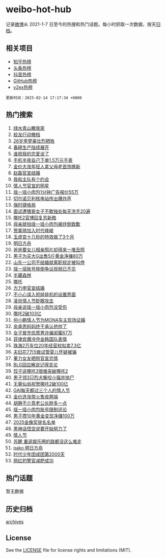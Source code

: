 # weibo-hot-hub

记录[微博](https://www.weibo.com)从 2021-1-7 日至今的热搜和热门话题。每小时抓取一次数据，按天[归档](archives)。

## 相关项目

- [知乎热榜](https://github.com/lonnyzhang423/zhihu-hot-hub)
- [头条热榜](https://github.com/lonnyzhang423/toutiao-hot-hub)
- [抖音热榜](https://github.com/lonnyzhang423/douyin-hot-hub)
- [GitHub热榜](https://github.com/lonnyzhang423/github-hot-hub)
- [v2ex热榜](https://github.com/lonnyzhang423/v2ex-hot-hub)


`更新时间：2025-02-14 17:17:34 +0800`

## 热门搜索

1. [绿水青山瞰我家](https://m.weibo.cn/search?containerid=100103type%3D1%26t%3D10%26q%3D%23%E7%BB%BF%E6%B0%B4%E9%9D%92%E5%B1%B1%E7%9E%B0%E6%88%91%E5%AE%B6%23&stream_entry_id=51&isnewpage=1&extparam=seat%3D1%26pos%3D0%26cate%3D10103%26dgr%3D0%26q%3D%2523%25E7%25BB%25BF%25E6%25B0%25B4%25E9%259D%2592%25E5%25B1%25B1%25E7%259E%25B0%25E6%2588%2591%25E5%25AE%25B6%2523%26filter_type%3Drealtimehot%26stream_entry_id%3D51%26c_type%3D51%26display_time%3D1739524652%26pre_seqid%3D17395246529090137286132)
1. [蛟龙行动撤档](https://m.weibo.cn/search?containerid=100103type%3D1%26t%3D10%26q%3D%E8%9B%9F%E9%BE%99%E8%A1%8C%E5%8A%A8%E6%92%A4%E6%A1%A3&stream_entry_id=31&isnewpage=1&extparam=seat%3D1%26band_rank%3D1%26cate%3D5001%26lcate%3D5001%26stream_entry_id%3D31%26pos%3D0%26q%3D%25E8%259B%259F%25E9%25BE%2599%25E8%25A1%258C%25E5%258A%25A8%25E6%2592%25A4%25E6%25A1%25A3%26dgr%3D0%26realpos%3D1%26flag%3D1%26filter_type%3Drealtimehot%26c_type%3D31%26display_time%3D1739524652%26pre_seqid%3D17395246529090137286132)
1. [26岁李梦豪壮烈牺牲](https://m.weibo.cn/search?containerid=100103type%3D1%26t%3D10%26q%3D%2326%E5%B2%81%E6%9D%8E%E6%A2%A6%E8%B1%AA%E5%A3%AE%E7%83%88%E7%89%BA%E7%89%B2%23&stream_entry_id=31&isnewpage=1&extparam=seat%3D1%26band_rank%3D2%26cate%3D5001%26lcate%3D5001%26stream_entry_id%3D31%26pos%3D1%26q%3D%252326%25E5%25B2%2581%25E6%259D%258E%25E6%25A2%25A6%25E8%25B1%25AA%25E5%25A3%25AE%25E7%2583%2588%25E7%2589%25BA%25E7%2589%25B2%2523%26dgr%3D0%26realpos%3D2%26flag%3D1%26filter_type%3Drealtimehot%26c_type%3D31%26display_time%3D1739524652%26pre_seqid%3D17395246529090137286132)
1. [春耕生产陆续展开](https://m.weibo.cn/search?containerid=100103type%3D1%26t%3D10%26q%3D%23%E6%98%A5%E8%80%95%E7%94%9F%E4%BA%A7%E9%99%86%E7%BB%AD%E5%B1%95%E5%BC%80%23&stream_entry_id=31&isnewpage=1&extparam=seat%3D1%26band_rank%3D3%26cate%3D5001%26lcate%3D5001%26stream_entry_id%3D31%26pos%3D2%26q%3D%2523%25E6%2598%25A5%25E8%2580%2595%25E7%2594%259F%25E4%25BA%25A7%25E9%2599%2586%25E7%25BB%25AD%25E5%25B1%2595%25E5%25BC%2580%2523%26dgr%3D0%26realpos%3D3%26flag%3D1%26filter_type%3Drealtimehot%26c_type%3D31%26display_time%3D1739524652%26pre_seqid%3D17395246529090137286132)
1. [谁把我的恋爱谈了](https://m.weibo.cn/search?containerid=100103type%3D1%26t%3D10%26q%3D%23%E8%B0%81%E6%8A%8A%E6%88%91%E7%9A%84%E6%81%8B%E7%88%B1%E8%B0%88%E4%BA%86%23&stream_entry_id=31&isnewpage=1&extparam=seat%3D1%26band_rank%3D4%26cate%3D5001%26is_ad_pos%3D1%26stream_entry_id%3D31%26pos%3D3%26q%3D%2523%25E8%25B0%2581%25E6%258A%258A%25E6%2588%2591%25E7%259A%2584%25E6%2581%258B%25E7%2588%25B1%25E8%25B0%2588%25E4%25BA%2586%2523%26dgr%3D0%26lcate%3D5001%26filter_type%3Drealtimehot%26adid%3D275960%26c_type%3D31%26display_time%3D1739524652%26pre_seqid%3D17395246529090137286132)
1. [手机半夜自己下单1.5万元手表](https://m.weibo.cn/search?containerid=100103type%3D1%26t%3D10%26q%3D%23%E6%89%8B%E6%9C%BA%E5%8D%8A%E5%A4%9C%E8%87%AA%E5%B7%B1%E4%B8%8B%E5%8D%951.5%E4%B8%87%E5%85%83%E6%89%8B%E8%A1%A8%23&stream_entry_id=31&isnewpage=1&extparam=seat%3D1%26band_rank%3D4%26cate%3D5001%26lcate%3D5001%26stream_entry_id%3D31%26pos%3D4%26q%3D%2523%25E6%2589%258B%25E6%259C%25BA%25E5%258D%258A%25E5%25A4%259C%25E8%2587%25AA%25E5%25B7%25B1%25E4%25B8%258B%25E5%258D%25951.5%25E4%25B8%2587%25E5%2585%2583%25E6%2589%258B%25E8%25A1%25A8%2523%26dgr%3D0%26realpos%3D4%26flag%3D0%26filter_type%3Drealtimehot%26c_type%3D31%26display_time%3D1739524652%26pre_seqid%3D17395246529090137286132)
1. [金价大涨年轻人拿父母老首饰换新](https://m.weibo.cn/search?containerid=100103type%3D1%26t%3D10%26q%3D%23%E9%87%91%E4%BB%B7%E5%A4%A7%E6%B6%A8%E5%B9%B4%E8%BD%BB%E4%BA%BA%E6%8B%BF%E7%88%B6%E6%AF%8D%E8%80%81%E9%A6%96%E9%A5%B0%E6%8D%A2%E6%96%B0%23&stream_entry_id=31&isnewpage=1&extparam=seat%3D1%26band_rank%3D5%26cate%3D5001%26lcate%3D5001%26stream_entry_id%3D31%26pos%3D5%26q%3D%2523%25E9%2587%2591%25E4%25BB%25B7%25E5%25A4%25A7%25E6%25B6%25A8%25E5%25B9%25B4%25E8%25BD%25BB%25E4%25BA%25BA%25E6%258B%25BF%25E7%2588%25B6%25E6%25AF%258D%25E8%2580%2581%25E9%25A6%2596%25E9%25A5%25B0%25E6%258D%25A2%25E6%2596%25B0%2523%26dgr%3D0%26realpos%3D5%26flag%3D0%26filter_type%3Drealtimehot%26c_type%3D31%26display_time%3D1739524652%26pre_seqid%3D17395246529090137286132)
1. [赵磊官宣结婚](https://m.weibo.cn/search?containerid=100103type%3D1%26t%3D10%26q%3D%23%E8%B5%B5%E7%A3%8A%E5%AE%98%E5%AE%A3%E7%BB%93%E5%A9%9A%23&stream_entry_id=31&isnewpage=1&extparam=seat%3D1%26band_rank%3D6%26cate%3D5001%26lcate%3D5001%26stream_entry_id%3D31%26pos%3D6%26q%3D%2523%25E8%25B5%25B5%25E7%25A3%258A%25E5%25AE%2598%25E5%25AE%25A3%25E7%25BB%2593%25E5%25A9%259A%2523%26dgr%3D0%26realpos%3D6%26flag%3D16%26filter_type%3Drealtimehot%26c_type%3D31%26display_time%3D1739524652%26pre_seqid%3D17395246529090137286132)
1. [我和主队有个约会](https://m.weibo.cn/search?containerid=100103type%3D1%26t%3D10%26q%3D%23%E6%88%91%E5%92%8C%E4%B8%BB%E9%98%9F%E6%9C%89%E4%B8%AA%E7%BA%A6%E4%BC%9A%23&stream_entry_id=31&isnewpage=1&extparam=seat%3D1%26band_rank%3D7%26cate%3D5001%26is_ad_pos%3D1%26stream_entry_id%3D31%26pos%3D7%26q%3D%2523%25E6%2588%2591%25E5%2592%258C%25E4%25B8%25BB%25E9%2598%259F%25E6%259C%2589%25E4%25B8%25AA%25E7%25BA%25A6%25E4%25BC%259A%2523%26dgr%3D0%26lcate%3D5001%26filter_type%3Drealtimehot%26adid%3D276060%26c_type%3D31%26display_time%3D1739524652%26pre_seqid%3D17395246529090137286132)
1. [情人节官宣的明星](https://m.weibo.cn/search?containerid=100103type%3D1%26t%3D10%26q%3D%23%E6%83%85%E4%BA%BA%E8%8A%82%E5%AE%98%E5%AE%A3%E7%9A%84%E6%98%8E%E6%98%9F%23&stream_entry_id=31&isnewpage=1&extparam=seat%3D1%26band_rank%3D7%26cate%3D5001%26lcate%3D5001%26stream_entry_id%3D31%26pos%3D8%26q%3D%2523%25E6%2583%2585%25E4%25BA%25BA%25E8%258A%2582%25E5%25AE%2598%25E5%25AE%25A3%25E7%259A%2584%25E6%2598%258E%25E6%2598%259F%2523%26dgr%3D0%26realpos%3D7%26flag%3D1%26filter_type%3Drealtimehot%26c_type%3D31%26display_time%3D1739524652%26pre_seqid%3D17395246529090137286132)
1. [瑶一瑶小肉包1分钟广告报价55万](https://m.weibo.cn/search?containerid=100103type%3D1%26t%3D10%26q%3D%23%E7%91%B6%E4%B8%80%E7%91%B6%E5%B0%8F%E8%82%89%E5%8C%851%E5%88%86%E9%92%9F%E5%B9%BF%E5%91%8A%E6%8A%A5%E4%BB%B755%E4%B8%87%23&stream_entry_id=31&isnewpage=1&extparam=seat%3D1%26band_rank%3D8%26cate%3D5001%26lcate%3D5001%26stream_entry_id%3D31%26pos%3D9%26q%3D%2523%25E7%2591%25B6%25E4%25B8%2580%25E7%2591%25B6%25E5%25B0%258F%25E8%2582%2589%25E5%258C%25851%25E5%2588%2586%25E9%2592%259F%25E5%25B9%25BF%25E5%2591%258A%25E6%258A%25A5%25E4%25BB%25B755%25E4%25B8%2587%2523%26dgr%3D0%26realpos%3D8%26flag%3D1%26filter_type%3Drealtimehot%26c_type%3D31%26display_time%3D1739524652%26pre_seqid%3D17395246529090137286132)
1. [切尔诺贝利核电站传出爆炸声](https://m.weibo.cn/search?containerid=100103type%3D1%26t%3D10%26q%3D%23%E5%88%87%E5%B0%94%E8%AF%BA%E8%B4%9D%E5%88%A9%E6%A0%B8%E7%94%B5%E7%AB%99%E4%BC%A0%E5%87%BA%E7%88%86%E7%82%B8%E5%A3%B0%23&stream_entry_id=31&isnewpage=1&extparam=seat%3D1%26band_rank%3D9%26cate%3D5001%26lcate%3D5001%26stream_entry_id%3D31%26pos%3D10%26q%3D%2523%25E5%2588%2587%25E5%25B0%2594%25E8%25AF%25BA%25E8%25B4%259D%25E5%2588%25A9%25E6%25A0%25B8%25E7%2594%25B5%25E7%25AB%2599%25E4%25BC%25A0%25E5%2587%25BA%25E7%2588%2586%25E7%2582%25B8%25E5%25A3%25B0%2523%26dgr%3D0%26realpos%3D9%26flag%3D1%26filter_type%3Drealtimehot%26c_type%3D31%26display_time%3D1739524652%26pre_seqid%3D17395246529090137286132)
1. [保时捷格局](https://m.weibo.cn/search?containerid=100103type%3D1%26t%3D10%26q%3D%23%E4%BF%9D%E6%97%B6%E6%8D%B7%E6%A0%BC%E5%B1%80%23&stream_entry_id=31&isnewpage=1&extparam=seat%3D1%26band_rank%3D10%26cate%3D5001%26lcate%3D5001%26stream_entry_id%3D31%26pos%3D11%26q%3D%2523%25E4%25BF%259D%25E6%2597%25B6%25E6%258D%25B7%25E6%25A0%25BC%25E5%25B1%2580%2523%26dgr%3D0%26realpos%3D10%26flag%3D0%26filter_type%3Drealtimehot%26c_type%3D31%26display_time%3D1739524652%26pre_seqid%3D17395246529090137286132)
1. [面试遭猥亵女子不敢独处每天洗手20遍](https://m.weibo.cn/search?containerid=100103type%3D1%26t%3D10%26q%3D%23%E9%9D%A2%E8%AF%95%E9%81%AD%E7%8C%A5%E4%BA%B5%E5%A5%B3%E5%AD%90%E4%B8%8D%E6%95%A2%E7%8B%AC%E5%A4%84%E6%AF%8F%E5%A4%A9%E6%B4%97%E6%89%8B20%E9%81%8D%23&stream_entry_id=31&isnewpage=1&extparam=seat%3D1%26band_rank%3D11%26cate%3D5001%26lcate%3D5001%26stream_entry_id%3D31%26pos%3D12%26q%3D%2523%25E9%259D%25A2%25E8%25AF%2595%25E9%2581%25AD%25E7%258C%25A5%25E4%25BA%25B5%25E5%25A5%25B3%25E5%25AD%2590%25E4%25B8%258D%25E6%2595%25A2%25E7%258B%25AC%25E5%25A4%2584%25E6%25AF%258F%25E5%25A4%25A9%25E6%25B4%2597%25E6%2589%258B20%25E9%2581%258D%2523%26dgr%3D0%26realpos%3D11%26flag%3D1%26filter_type%3Drealtimehot%26c_type%3D31%26display_time%3D1739524652%26pre_seqid%3D17395246529090137286132)
1. [哪吒2官博回复苏新皓](https://m.weibo.cn/search?containerid=100103type%3D1%26t%3D10%26q%3D%23%E5%93%AA%E5%90%922%E5%AE%98%E5%8D%9A%E5%9B%9E%E5%A4%8D%E8%8B%8F%E6%96%B0%E7%9A%93%23&stream_entry_id=31&isnewpage=1&extparam=seat%3D1%26band_rank%3D12%26cate%3D5001%26lcate%3D5001%26stream_entry_id%3D31%26pos%3D13%26q%3D%2523%25E5%2593%25AA%25E5%2590%25922%25E5%25AE%2598%25E5%258D%259A%25E5%259B%259E%25E5%25A4%258D%25E8%258B%258F%25E6%2596%25B0%25E7%259A%2593%2523%26dgr%3D0%26realpos%3D12%26flag%3D1%26filter_type%3Drealtimehot%26c_type%3D31%26display_time%3D1739524652%26pre_seqid%3D17395246529090137286132)
1. [母亲就拍瑶一瑶小肉包被绊倒致歉](https://m.weibo.cn/search?containerid=100103type%3D1%26t%3D10%26q%3D%23%E6%AF%8D%E4%BA%B2%E5%B0%B1%E6%8B%8D%E7%91%B6%E4%B8%80%E7%91%B6%E5%B0%8F%E8%82%89%E5%8C%85%E8%A2%AB%E7%BB%8A%E5%80%92%E8%87%B4%E6%AD%89%23&stream_entry_id=31&isnewpage=1&extparam=seat%3D1%26band_rank%3D13%26cate%3D5001%26lcate%3D5001%26stream_entry_id%3D31%26pos%3D14%26q%3D%2523%25E6%25AF%258D%25E4%25BA%25B2%25E5%25B0%25B1%25E6%258B%258D%25E7%2591%25B6%25E4%25B8%2580%25E7%2591%25B6%25E5%25B0%258F%25E8%2582%2589%25E5%258C%2585%25E8%25A2%25AB%25E7%25BB%258A%25E5%2580%2592%25E8%2587%25B4%25E6%25AD%2589%2523%26dgr%3D0%26realpos%3D13%26flag%3D2%26filter_type%3Drealtimehot%26c_type%3D31%26display_time%3D1739524652%26pre_seqid%3D17395246529090137286132)
1. [贺美琦加入时代峰峻](https://m.weibo.cn/search?containerid=100103type%3D1%26t%3D10%26q%3D%23%E8%B4%BA%E7%BE%8E%E7%90%A6%E5%8A%A0%E5%85%A5%E6%97%B6%E4%BB%A3%E5%B3%B0%E5%B3%BB%23&stream_entry_id=31&isnewpage=1&extparam=seat%3D1%26band_rank%3D14%26cate%3D5001%26lcate%3D5001%26stream_entry_id%3D31%26pos%3D15%26q%3D%2523%25E8%25B4%25BA%25E7%25BE%258E%25E7%2590%25A6%25E5%258A%25A0%25E5%2585%25A5%25E6%2597%25B6%25E4%25BB%25A3%25E5%25B3%25B0%25E5%25B3%25BB%2523%26dgr%3D0%26realpos%3D14%26flag%3D0%26filter_type%3Drealtimehot%26c_type%3D31%26display_time%3D1739524652%26pre_seqid%3D17395246529090137286132)
1. [玉虚宫十几秒的特效做了3个月](https://m.weibo.cn/search?containerid=100103type%3D1%26t%3D10%26q%3D%23%E7%8E%89%E8%99%9A%E5%AE%AB%E5%8D%81%E5%87%A0%E7%A7%92%E7%9A%84%E7%89%B9%E6%95%88%E5%81%9A%E4%BA%863%E4%B8%AA%E6%9C%88%23&stream_entry_id=31&isnewpage=1&extparam=seat%3D1%26band_rank%3D15%26cate%3D5001%26lcate%3D5001%26stream_entry_id%3D31%26pos%3D16%26q%3D%2523%25E7%258E%2589%25E8%2599%259A%25E5%25AE%25AB%25E5%258D%2581%25E5%2587%25A0%25E7%25A7%2592%25E7%259A%2584%25E7%2589%25B9%25E6%2595%2588%25E5%2581%259A%25E4%25BA%25863%25E4%25B8%25AA%25E6%259C%2588%2523%26dgr%3D0%26realpos%3D15%26flag%3D1%26filter_type%3Drealtimehot%26c_type%3D31%26display_time%3D1739524652%26pre_seqid%3D17395246529090137286132)
1. [明日方舟](https://m.weibo.cn/search?containerid=100103type%3D1%26t%3D10%26q%3D%E6%98%8E%E6%97%A5%E6%96%B9%E8%88%9F&stream_entry_id=31&isnewpage=1&extparam=seat%3D1%26band_rank%3D16%26cate%3D5001%26lcate%3D5001%26stream_entry_id%3D31%26pos%3D17%26q%3D%25E6%2598%258E%25E6%2597%25A5%25E6%2596%25B9%25E8%2588%259F%26dgr%3D0%26realpos%3D16%26flag%3D1%26filter_type%3Drealtimehot%26c_type%3D31%26display_time%3D1739524652%26pre_seqid%3D17395246529090137286132)
1. [爸爸要女儿相亲照片却得来一堆丑照](https://m.weibo.cn/search?containerid=100103type%3D1%26t%3D10%26q%3D%23%E7%88%B8%E7%88%B8%E8%A6%81%E5%A5%B3%E5%84%BF%E7%9B%B8%E4%BA%B2%E7%85%A7%E7%89%87%E5%8D%B4%E5%BE%97%E6%9D%A5%E4%B8%80%E5%A0%86%E4%B8%91%E7%85%A7%23&stream_entry_id=31&isnewpage=1&extparam=seat%3D1%26band_rank%3D17%26cate%3D5001%26lcate%3D5001%26stream_entry_id%3D31%26pos%3D18%26q%3D%2523%25E7%2588%25B8%25E7%2588%25B8%25E8%25A6%2581%25E5%25A5%25B3%25E5%2584%25BF%25E7%259B%25B8%25E4%25BA%25B2%25E7%2585%25A7%25E7%2589%2587%25E5%258D%25B4%25E5%25BE%2597%25E6%259D%25A5%25E4%25B8%2580%25E5%25A0%2586%25E4%25B8%2591%25E7%2585%25A7%2523%26dgr%3D0%26realpos%3D17%26flag%3D1%26filter_type%3Drealtimehot%26c_type%3D31%26display_time%3D1739524652%26pre_seqid%3D17395246529090137286132)
1. [男子为买大G出售5斤黄金净赚80万](https://m.weibo.cn/search?containerid=100103type%3D1%26t%3D10%26q%3D%23%E7%94%B7%E5%AD%90%E4%B8%BA%E4%B9%B0%E5%A4%A7G%E5%87%BA%E5%94%AE5%E6%96%A4%E9%BB%84%E9%87%91%E5%87%80%E8%B5%9A80%E4%B8%87%23&stream_entry_id=31&isnewpage=1&extparam=seat%3D1%26band_rank%3D18%26cate%3D5001%26lcate%3D5001%26stream_entry_id%3D31%26pos%3D19%26q%3D%2523%25E7%2594%25B7%25E5%25AD%2590%25E4%25B8%25BA%25E4%25B9%25B0%25E5%25A4%25A7G%25E5%2587%25BA%25E5%2594%25AE5%25E6%2596%25A4%25E9%25BB%2584%25E9%2587%2591%25E5%2587%2580%25E8%25B5%259A80%25E4%25B8%2587%2523%26dgr%3D0%26realpos%3D18%26flag%3D0%26filter_type%3Drealtimehot%26c_type%3D31%26display_time%3D1739524652%26pre_seqid%3D17395246529090137286132)
1. [山东一公司不结婚就离职规定被叫停](https://m.weibo.cn/search?containerid=100103type%3D1%26t%3D10%26q%3D%23%E5%B1%B1%E4%B8%9C%E4%B8%80%E5%85%AC%E5%8F%B8%E4%B8%8D%E7%BB%93%E5%A9%9A%E5%B0%B1%E7%A6%BB%E8%81%8C%E8%A7%84%E5%AE%9A%E8%A2%AB%E5%8F%AB%E5%81%9C%23&stream_entry_id=31&isnewpage=1&extparam=seat%3D1%26band_rank%3D19%26cate%3D5001%26lcate%3D5001%26stream_entry_id%3D31%26pos%3D20%26q%3D%2523%25E5%25B1%25B1%25E4%25B8%259C%25E4%25B8%2580%25E5%2585%25AC%25E5%258F%25B8%25E4%25B8%258D%25E7%25BB%2593%25E5%25A9%259A%25E5%25B0%25B1%25E7%25A6%25BB%25E8%2581%258C%25E8%25A7%2584%25E5%25AE%259A%25E8%25A2%25AB%25E5%258F%25AB%25E5%2581%259C%2523%26dgr%3D0%26realpos%3D19%26flag%3D1%26filter_type%3Drealtimehot%26c_type%3D31%26display_time%3D1739524652%26pre_seqid%3D17395246529090137286132)
1. [瑶一瑶账号摔倒争议视频已不见](https://m.weibo.cn/search?containerid=100103type%3D1%26t%3D10%26q%3D%23%E7%91%B6%E4%B8%80%E7%91%B6%E8%B4%A6%E5%8F%B7%E6%91%94%E5%80%92%E4%BA%89%E8%AE%AE%E8%A7%86%E9%A2%91%E5%B7%B2%E4%B8%8D%E8%A7%81%23&stream_entry_id=31&isnewpage=1&extparam=seat%3D1%26band_rank%3D20%26cate%3D5001%26lcate%3D5001%26stream_entry_id%3D31%26pos%3D21%26q%3D%2523%25E7%2591%25B6%25E4%25B8%2580%25E7%2591%25B6%25E8%25B4%25A6%25E5%258F%25B7%25E6%2591%2594%25E5%2580%2592%25E4%25BA%2589%25E8%25AE%25AE%25E8%25A7%2586%25E9%25A2%2591%25E5%25B7%25B2%25E4%25B8%258D%25E8%25A7%2581%2523%26dgr%3D0%26realpos%3D20%26flag%3D1%26filter_type%3Drealtimehot%26c_type%3D31%26display_time%3D1739524652%26pre_seqid%3D17395246529090137286132)
1. [半藏森林](https://m.weibo.cn/search?containerid=100103type%3D1%26t%3D10%26q%3D%E5%8D%8A%E8%97%8F%E6%A3%AE%E6%9E%97&stream_entry_id=31&isnewpage=1&extparam=seat%3D1%26band_rank%3D21%26cate%3D5001%26lcate%3D5001%26stream_entry_id%3D31%26pos%3D22%26q%3D%25E5%258D%258A%25E8%2597%258F%25E6%25A3%25AE%25E6%259E%2597%26dgr%3D0%26realpos%3D21%26flag%3D2%26filter_type%3Drealtimehot%26c_type%3D31%26display_time%3D1739524652%26pre_seqid%3D17395246529090137286132)
1. [哪吒](https://m.weibo.cn/search?containerid=100103type%3D1%26t%3D10%26q%3D%E5%93%AA%E5%90%92&stream_entry_id=31&isnewpage=1&extparam=seat%3D1%26band_rank%3D22%26cate%3D5001%26lcate%3D5001%26stream_entry_id%3D31%26pos%3D23%26q%3D%25E5%2593%25AA%25E5%2590%2592%26dgr%3D0%26realpos%3D22%26flag%3D0%26filter_type%3Drealtimehot%26c_type%3D31%26display_time%3D1739524652%26pre_seqid%3D17395246529090137286132)
1. [方力申官宣结婚](https://m.weibo.cn/search?containerid=100103type%3D1%26t%3D10%26q%3D%23%E6%96%B9%E5%8A%9B%E7%94%B3%E5%AE%98%E5%AE%A3%E7%BB%93%E5%A9%9A%23&stream_entry_id=31&isnewpage=1&extparam=seat%3D1%26band_rank%3D23%26cate%3D5001%26lcate%3D5001%26stream_entry_id%3D31%26pos%3D24%26q%3D%2523%25E6%2596%25B9%25E5%258A%259B%25E7%2594%25B3%25E5%25AE%2598%25E5%25AE%25A3%25E7%25BB%2593%25E5%25A9%259A%2523%26dgr%3D0%26realpos%3D23%26flag%3D0%26filter_type%3Drealtimehot%26c_type%3D31%26display_time%3D1739524652%26pre_seqid%3D17395246529090137286132)
1. [不小心误入抓娃娃机的设置界面](https://m.weibo.cn/search?containerid=100103type%3D1%26t%3D10%26q%3D%E4%B8%8D%E5%B0%8F%E5%BF%83%E8%AF%AF%E5%85%A5%E6%8A%93%E5%A8%83%E5%A8%83%E6%9C%BA%E7%9A%84%E8%AE%BE%E7%BD%AE%E7%95%8C%E9%9D%A2&stream_entry_id=31&isnewpage=1&extparam=seat%3D1%26band_rank%3D24%26cate%3D5001%26lcate%3D5001%26stream_entry_id%3D31%26pos%3D25%26q%3D%25E4%25B8%258D%25E5%25B0%258F%25E5%25BF%2583%25E8%25AF%25AF%25E5%2585%25A5%25E6%258A%2593%25E5%25A8%2583%25E5%25A8%2583%25E6%259C%25BA%25E7%259A%2584%25E8%25AE%25BE%25E7%25BD%25AE%25E7%2595%258C%25E9%259D%25A2%26dgr%3D0%26realpos%3D24%26flag%3D0%26filter_type%3Drealtimehot%26c_type%3D31%26display_time%3D1739524652%26pre_seqid%3D17395246529090137286132)
1. [凌肖情人节眨眼攻击](https://m.weibo.cn/search?containerid=100103type%3D1%26t%3D10%26q%3D%E5%87%8C%E8%82%96%E6%83%85%E4%BA%BA%E8%8A%82%E7%9C%A8%E7%9C%BC%E6%94%BB%E5%87%BB&stream_entry_id=31&isnewpage=1&extparam=seat%3D1%26band_rank%3D25%26cate%3D5001%26lcate%3D5001%26stream_entry_id%3D31%26pos%3D26%26q%3D%25E5%2587%258C%25E8%2582%2596%25E6%2583%2585%25E4%25BA%25BA%25E8%258A%2582%25E7%259C%25A8%25E7%259C%25BC%25E6%2594%25BB%25E5%2587%25BB%26dgr%3D0%26realpos%3D25%26flag%3D1%26filter_type%3Drealtimehot%26c_type%3D31%26display_time%3D1739524652%26pre_seqid%3D17395246529090137286132)
1. [母亲说瑶一瑶小肉包没受伤](https://m.weibo.cn/search?containerid=100103type%3D1%26t%3D10%26q%3D%23%E6%AF%8D%E4%BA%B2%E8%AF%B4%E7%91%B6%E4%B8%80%E7%91%B6%E5%B0%8F%E8%82%89%E5%8C%85%E6%B2%A1%E5%8F%97%E4%BC%A4%23&stream_entry_id=31&isnewpage=1&extparam=seat%3D1%26band_rank%3D26%26cate%3D5001%26lcate%3D5001%26stream_entry_id%3D31%26pos%3D27%26q%3D%2523%25E6%25AF%258D%25E4%25BA%25B2%25E8%25AF%25B4%25E7%2591%25B6%25E4%25B8%2580%25E7%2591%25B6%25E5%25B0%258F%25E8%2582%2589%25E5%258C%2585%25E6%25B2%25A1%25E5%258F%2597%25E4%25BC%25A4%2523%26dgr%3D0%26realpos%3D26%26flag%3D1%26filter_type%3Drealtimehot%26c_type%3D31%26display_time%3D1739524652%26pre_seqid%3D17395246529090137286132)
1. [哪吒2破103亿](https://m.weibo.cn/search?containerid=100103type%3D1%26t%3D10%26q%3D%23%E5%93%AA%E5%90%922%E7%A0%B4103%E4%BA%BF%23&stream_entry_id=31&isnewpage=1&extparam=seat%3D1%26band_rank%3D27%26cate%3D5001%26lcate%3D5001%26stream_entry_id%3D31%26pos%3D28%26q%3D%2523%25E5%2593%25AA%25E5%2590%25922%25E7%25A0%25B4103%25E4%25BA%25BF%2523%26dgr%3D0%26realpos%3D27%26flag%3D0%26filter_type%3Drealtimehot%26c_type%3D31%26display_time%3D1739524652%26pre_seqid%3D17395246529090137286132)
1. [何小鹏情人节为MONA车主现场证婚](https://m.weibo.cn/search?containerid=100103type%3D1%26t%3D10%26q%3D%23%E4%BD%95%E5%B0%8F%E9%B9%8F%E6%83%85%E4%BA%BA%E8%8A%82%E4%B8%BAMONA%E8%BD%A6%E4%B8%BB%E7%8E%B0%E5%9C%BA%E8%AF%81%E5%A9%9A%23&stream_entry_id=31&isnewpage=1&extparam=seat%3D1%26band_rank%3D28%26cate%3D5001%26lcate%3D5001%26stream_entry_id%3D31%26filter_type%3Drealtimehot%26pos%3D29%26q%3D%2523%25E4%25BD%2595%25E5%25B0%258F%25E9%25B9%258F%25E6%2583%2585%25E4%25BA%25BA%25E8%258A%2582%25E4%25B8%25BAMONA%25E8%25BD%25A6%25E4%25B8%25BB%25E7%258E%25B0%25E5%259C%25BA%25E8%25AF%2581%25E5%25A9%259A%2523%26dgr%3D0%26realpos%3D28%26flag%3D1%26adid%3D275999%26c_type%3D31%26display_time%3D1739524652%26pre_seqid%3D17395246529090137286132)
1. [余承恩妈妈终于承认他帅了](https://m.weibo.cn/search?containerid=100103type%3D1%26t%3D10%26q%3D%E4%BD%99%E6%89%BF%E6%81%A9%E5%A6%88%E5%A6%88%E7%BB%88%E4%BA%8E%E6%89%BF%E8%AE%A4%E4%BB%96%E5%B8%85%E4%BA%86&stream_entry_id=31&isnewpage=1&extparam=seat%3D1%26band_rank%3D29%26cate%3D5001%26lcate%3D5001%26stream_entry_id%3D31%26pos%3D30%26q%3D%25E4%25BD%2599%25E6%2589%25BF%25E6%2581%25A9%25E5%25A6%2588%25E5%25A6%2588%25E7%25BB%2588%25E4%25BA%258E%25E6%2589%25BF%25E8%25AE%25A4%25E4%25BB%2596%25E5%25B8%2585%25E4%25BA%2586%26dgr%3D0%26realpos%3D29%26flag%3D0%26filter_type%3Drealtimehot%26c_type%3D31%26display_time%3D1739524652%26pre_seqid%3D17395246529090137286132)
1. [女子冒充优质男诈骗闺蜜67万](https://m.weibo.cn/search?containerid=100103type%3D1%26t%3D10%26q%3D%23%E5%A5%B3%E5%AD%90%E5%86%92%E5%85%85%E4%BC%98%E8%B4%A8%E7%94%B7%E8%AF%88%E9%AA%97%E9%97%BA%E8%9C%9C67%E4%B8%87%23&stream_entry_id=31&isnewpage=1&extparam=seat%3D1%26band_rank%3D30%26cate%3D5001%26lcate%3D5001%26stream_entry_id%3D31%26pos%3D31%26q%3D%2523%25E5%25A5%25B3%25E5%25AD%2590%25E5%2586%2592%25E5%2585%2585%25E4%25BC%2598%25E8%25B4%25A8%25E7%2594%25B7%25E8%25AF%2588%25E9%25AA%2597%25E9%2597%25BA%25E8%259C%259C67%25E4%25B8%2587%2523%26dgr%3D0%26realpos%3D30%26flag%3D1%26filter_type%3Drealtimehot%26c_type%3D31%26display_time%3D1739524652%26pre_seqid%3D17395246529090137286132)
1. [菲律宾爆冷夺金韩国队表情](https://m.weibo.cn/search?containerid=100103type%3D1%26t%3D10%26q%3D%23%E8%8F%B2%E5%BE%8B%E5%AE%BE%E7%88%86%E5%86%B7%E5%A4%BA%E9%87%91%E9%9F%A9%E5%9B%BD%E9%98%9F%E8%A1%A8%E6%83%85%23&stream_entry_id=31&isnewpage=1&extparam=seat%3D1%26band_rank%3D31%26cate%3D5001%26lcate%3D5001%26stream_entry_id%3D31%26pos%3D32%26q%3D%2523%25E8%258F%25B2%25E5%25BE%258B%25E5%25AE%25BE%25E7%2588%2586%25E5%2586%25B7%25E5%25A4%25BA%25E9%2587%2591%25E9%259F%25A9%25E5%259B%25BD%25E9%2598%259F%25E8%25A1%25A8%25E6%2583%2585%2523%26dgr%3D0%26realpos%3D31%26flag%3D1%26filter_type%3Drealtimehot%26c_type%3D31%26display_time%3D1739524652%26pre_seqid%3D17395246529090137286132)
1. [珠海2万车位20年经营权拟卖7.3亿](https://m.weibo.cn/search?containerid=100103type%3D1%26t%3D10%26q%3D%23%E7%8F%A0%E6%B5%B72%E4%B8%87%E8%BD%A6%E4%BD%8D20%E5%B9%B4%E7%BB%8F%E8%90%A5%E6%9D%83%E6%8B%9F%E5%8D%967.3%E4%BA%BF%23&stream_entry_id=31&isnewpage=1&extparam=seat%3D1%26band_rank%3D32%26cate%3D5001%26lcate%3D5001%26stream_entry_id%3D31%26pos%3D33%26q%3D%2523%25E7%258F%25A0%25E6%25B5%25B72%25E4%25B8%2587%25E8%25BD%25A6%25E4%25BD%258D20%25E5%25B9%25B4%25E7%25BB%258F%25E8%2590%25A5%25E6%259D%2583%25E6%258B%259F%25E5%258D%25967.3%25E4%25BA%25BF%2523%26dgr%3D0%26realpos%3D32%26flag%3D1%26filter_type%3Drealtimehot%26c_type%3D31%26display_time%3D1739524652%26pre_seqid%3D17395246529090137286132)
1. [夫妇花7万5做试管婴儿怀疑被骗](https://m.weibo.cn/search?containerid=100103type%3D1%26t%3D10%26q%3D%23%E5%A4%AB%E5%A6%87%E8%8A%B17%E4%B8%875%E5%81%9A%E8%AF%95%E7%AE%A1%E5%A9%B4%E5%84%BF%E6%80%80%E7%96%91%E8%A2%AB%E9%AA%97%23&stream_entry_id=31&isnewpage=1&extparam=seat%3D1%26band_rank%3D33%26cate%3D5001%26lcate%3D5001%26stream_entry_id%3D31%26pos%3D34%26q%3D%2523%25E5%25A4%25AB%25E5%25A6%2587%25E8%258A%25B17%25E4%25B8%25875%25E5%2581%259A%25E8%25AF%2595%25E7%25AE%25A1%25E5%25A9%25B4%25E5%2584%25BF%25E6%2580%2580%25E7%2596%2591%25E8%25A2%25AB%25E9%25AA%2597%2523%26dgr%3D0%26realpos%3D33%26flag%3D1%26filter_type%3Drealtimehot%26c_type%3D31%26display_time%3D1739524652%26pre_seqid%3D17395246529090137286132)
1. [董力女友晒照官宣恋情](https://m.weibo.cn/search?containerid=100103type%3D1%26t%3D10%26q%3D%23%E8%91%A3%E5%8A%9B%E5%A5%B3%E5%8F%8B%E6%99%92%E7%85%A7%E5%AE%98%E5%AE%A3%E6%81%8B%E6%83%85%23&stream_entry_id=31&isnewpage=1&extparam=seat%3D1%26band_rank%3D34%26cate%3D5001%26lcate%3D5001%26stream_entry_id%3D31%26pos%3D35%26q%3D%2523%25E8%2591%25A3%25E5%258A%259B%25E5%25A5%25B3%25E5%258F%258B%25E6%2599%2592%25E7%2585%25A7%25E5%25AE%2598%25E5%25AE%25A3%25E6%2581%258B%25E6%2583%2585%2523%26dgr%3D0%26realpos%3D34%26flag%3D0%26filter_type%3Drealtimehot%26c_type%3D31%26display_time%3D1739524652%26pre_seqid%3D17395246529090137286132)
1. [BLG回应解说记得言论](https://m.weibo.cn/search?containerid=100103type%3D1%26t%3D10%26q%3D%23BLG%E5%9B%9E%E5%BA%94%E8%A7%A3%E8%AF%B4%E8%AE%B0%E5%BE%97%E8%A8%80%E8%AE%BA%23&stream_entry_id=31&isnewpage=1&extparam=seat%3D1%26band_rank%3D35%26cate%3D5001%26lcate%3D5001%26stream_entry_id%3D31%26pos%3D36%26q%3D%2523BLG%25E5%259B%259E%25E5%25BA%2594%25E8%25A7%25A3%25E8%25AF%25B4%25E8%25AE%25B0%25E5%25BE%2597%25E8%25A8%2580%25E8%25AE%25BA%2523%26dgr%3D0%26realpos%3D35%26flag%3D1%26filter_type%3Drealtimehot%26c_type%3D31%26display_time%3D1739524652%26pre_seqid%3D17395246529090137286132)
1. [饺子说哪吒3很难突破哪吒2](https://m.weibo.cn/search?containerid=100103type%3D1%26t%3D10%26q%3D%23%E9%A5%BA%E5%AD%90%E8%AF%B4%E5%93%AA%E5%90%923%E5%BE%88%E9%9A%BE%E7%AA%81%E7%A0%B4%E5%93%AA%E5%90%922%23&stream_entry_id=31&isnewpage=1&extparam=seat%3D1%26band_rank%3D36%26cate%3D5001%26lcate%3D5001%26stream_entry_id%3D31%26pos%3D37%26q%3D%2523%25E9%25A5%25BA%25E5%25AD%2590%25E8%25AF%25B4%25E5%2593%25AA%25E5%2590%25923%25E5%25BE%2588%25E9%259A%25BE%25E7%25AA%2581%25E7%25A0%25B4%25E5%2593%25AA%25E5%2590%25922%2523%26dgr%3D0%26realpos%3D36%26flag%3D0%26filter_type%3Drealtimehot%26c_type%3D31%26display_time%3D1739524652%26pre_seqid%3D17395246529090137286132)
1. [男子领3只烈犬撕咬小猫并抛尸](https://m.weibo.cn/search?containerid=100103type%3D1%26t%3D10%26q%3D%23%E7%94%B7%E5%AD%90%E9%A2%863%E5%8F%AA%E7%83%88%E7%8A%AC%E6%92%95%E5%92%AC%E5%B0%8F%E7%8C%AB%E5%B9%B6%E6%8A%9B%E5%B0%B8%23&stream_entry_id=31&isnewpage=1&extparam=seat%3D1%26band_rank%3D37%26cate%3D5001%26lcate%3D5001%26stream_entry_id%3D31%26pos%3D38%26q%3D%2523%25E7%2594%25B7%25E5%25AD%2590%25E9%25A2%25863%25E5%258F%25AA%25E7%2583%2588%25E7%258A%25AC%25E6%2592%2595%25E5%2592%25AC%25E5%25B0%258F%25E7%258C%25AB%25E5%25B9%25B6%25E6%258A%259B%25E5%25B0%25B8%2523%26dgr%3D0%26realpos%3D37%26flag%3D0%26filter_type%3Drealtimehot%26c_type%3D31%26display_time%3D1739524652%26pre_seqid%3D17395246529090137286132)
1. [无量仙翁祝贺哪吒2破100亿](https://m.weibo.cn/search?containerid=100103type%3D1%26t%3D10%26q%3D%23%E6%97%A0%E9%87%8F%E4%BB%99%E7%BF%81%E7%A5%9D%E8%B4%BA%E5%93%AA%E5%90%922%E7%A0%B4100%E4%BA%BF%23&stream_entry_id=31&isnewpage=1&extparam=seat%3D1%26band_rank%3D38%26cate%3D5001%26lcate%3D5001%26stream_entry_id%3D31%26pos%3D39%26q%3D%2523%25E6%2597%25A0%25E9%2587%258F%25E4%25BB%2599%25E7%25BF%2581%25E7%25A5%259D%25E8%25B4%25BA%25E5%2593%25AA%25E5%2590%25922%25E7%25A0%25B4100%25E4%25BA%25BF%2523%26dgr%3D0%26realpos%3D38%26flag%3D0%26filter_type%3Drealtimehot%26c_type%3D31%26display_time%3D1739524652%26pre_seqid%3D17395246529090137286132)
1. [GAI每天都过三个人的情人节](https://m.weibo.cn/search?containerid=100103type%3D1%26t%3D10%26q%3DGAI%E6%AF%8F%E5%A4%A9%E9%83%BD%E8%BF%87%E4%B8%89%E4%B8%AA%E4%BA%BA%E7%9A%84%E6%83%85%E4%BA%BA%E8%8A%82&stream_entry_id=31&isnewpage=1&extparam=seat%3D1%26band_rank%3D39%26cate%3D5001%26lcate%3D5001%26stream_entry_id%3D31%26pos%3D40%26q%3DGAI%25E6%25AF%258F%25E5%25A4%25A9%25E9%2583%25BD%25E8%25BF%2587%25E4%25B8%2589%25E4%25B8%25AA%25E4%25BA%25BA%25E7%259A%2584%25E6%2583%2585%25E4%25BA%25BA%25E8%258A%2582%26dgr%3D0%26realpos%3D39%26flag%3D1%26filter_type%3Drealtimehot%26c_type%3D31%26display_time%3D1739524652%26pre_seqid%3D17395246529090137286132)
1. [金价连涨带火售收两端](https://m.weibo.cn/search?containerid=100103type%3D1%26t%3D10%26q%3D%23%E9%87%91%E4%BB%B7%E8%BF%9E%E6%B6%A8%E5%B8%A6%E7%81%AB%E5%94%AE%E6%94%B6%E4%B8%A4%E7%AB%AF%23&stream_entry_id=31&isnewpage=1&extparam=seat%3D1%26band_rank%3D40%26cate%3D5001%26lcate%3D5001%26stream_entry_id%3D31%26pos%3D41%26q%3D%2523%25E9%2587%2591%25E4%25BB%25B7%25E8%25BF%259E%25E6%25B6%25A8%25E5%25B8%25A6%25E7%2581%25AB%25E5%2594%25AE%25E6%2594%25B6%25E4%25B8%25A4%25E7%25AB%25AF%2523%26dgr%3D0%26realpos%3D40%26flag%3D1%26filter_type%3Drealtimehot%26c_type%3D31%26display_time%3D1739524652%26pre_seqid%3D17395246529090137286132)
1. [胡静不介意老公长胖多一点](https://m.weibo.cn/search?containerid=100103type%3D1%26t%3D10%26q%3D%23%E8%83%A1%E9%9D%99%E4%B8%8D%E4%BB%8B%E6%84%8F%E8%80%81%E5%85%AC%E9%95%BF%E8%83%96%E5%A4%9A%E4%B8%80%E7%82%B9%23&stream_entry_id=31&isnewpage=1&extparam=seat%3D1%26band_rank%3D41%26cate%3D5001%26lcate%3D5001%26stream_entry_id%3D31%26pos%3D42%26q%3D%2523%25E8%2583%25A1%25E9%259D%2599%25E4%25B8%258D%25E4%25BB%258B%25E6%2584%258F%25E8%2580%2581%25E5%2585%25AC%25E9%2595%25BF%25E8%2583%2596%25E5%25A4%259A%25E4%25B8%2580%25E7%2582%25B9%2523%26dgr%3D0%26realpos%3D41%26flag%3D1%26filter_type%3Drealtimehot%26c_type%3D31%26display_time%3D1739524652%26pre_seqid%3D17395246529090137286132)
1. [瑶一瑶小肉包账号限制评论](https://m.weibo.cn/search?containerid=100103type%3D1%26t%3D10%26q%3D%23%E7%91%B6%E4%B8%80%E7%91%B6%E5%B0%8F%E8%82%89%E5%8C%85%E8%B4%A6%E5%8F%B7%E9%99%90%E5%88%B6%E8%AF%84%E8%AE%BA%23&stream_entry_id=31&isnewpage=1&extparam=seat%3D1%26band_rank%3D42%26cate%3D5001%26lcate%3D5001%26stream_entry_id%3D31%26pos%3D43%26q%3D%2523%25E7%2591%25B6%25E4%25B8%2580%25E7%2591%25B6%25E5%25B0%258F%25E8%2582%2589%25E5%258C%2585%25E8%25B4%25A6%25E5%258F%25B7%25E9%2599%2590%25E5%2588%25B6%25E8%25AF%2584%25E8%25AE%25BA%2523%26dgr%3D0%26realpos%3D42%26flag%3D0%26filter_type%3Drealtimehot%26c_type%3D31%26display_time%3D1739524652%26pre_seqid%3D17395246529090137286132)
1. [男子攒10年黄金变现净赚100万](https://m.weibo.cn/search?containerid=100103type%3D1%26t%3D10%26q%3D%23%E7%94%B7%E5%AD%90%E6%94%9210%E5%B9%B4%E9%BB%84%E9%87%91%E5%8F%98%E7%8E%B0%E5%87%80%E8%B5%9A100%E4%B8%87%23&stream_entry_id=31&isnewpage=1&extparam=seat%3D1%26band_rank%3D43%26cate%3D5001%26lcate%3D5001%26stream_entry_id%3D31%26pos%3D44%26q%3D%2523%25E7%2594%25B7%25E5%25AD%2590%25E6%2594%259210%25E5%25B9%25B4%25E9%25BB%2584%25E9%2587%2591%25E5%258F%2598%25E7%258E%25B0%25E5%2587%2580%25E8%25B5%259A100%25E4%25B8%2587%2523%26dgr%3D0%26realpos%3D43%26flag%3D1%26filter_type%3Drealtimehot%26c_type%3D31%26display_time%3D1739524652%26pre_seqid%3D17395246529090137286132)
1. [2025金像奖提名名单](https://m.weibo.cn/search?containerid=100103type%3D1%26t%3D10%26q%3D%232025%E9%87%91%E5%83%8F%E5%A5%96%E6%8F%90%E5%90%8D%E5%90%8D%E5%8D%95%23&stream_entry_id=31&isnewpage=1&extparam=seat%3D1%26band_rank%3D44%26cate%3D5001%26lcate%3D5001%26stream_entry_id%3D31%26pos%3D45%26q%3D%25232025%25E9%2587%2591%25E5%2583%258F%25E5%25A5%2596%25E6%258F%2590%25E5%2590%258D%25E5%2590%258D%25E5%258D%2595%2523%26dgr%3D0%26realpos%3D44%26flag%3D1%26filter_type%3Drealtimehot%26c_type%3D31%26display_time%3D1739524652%26pre_seqid%3D17395246529090137286132)
1. [黑神话悟空说要开始努力了](https://m.weibo.cn/search?containerid=100103type%3D1%26t%3D10%26q%3D%23%E9%BB%91%E7%A5%9E%E8%AF%9D%E6%82%9F%E7%A9%BA%E8%AF%B4%E8%A6%81%E5%BC%80%E5%A7%8B%E5%8A%AA%E5%8A%9B%E4%BA%86%23&stream_entry_id=31&isnewpage=1&extparam=seat%3D1%26band_rank%3D45%26cate%3D5001%26lcate%3D5001%26stream_entry_id%3D31%26pos%3D46%26q%3D%2523%25E9%25BB%2591%25E7%25A5%259E%25E8%25AF%259D%25E6%2582%259F%25E7%25A9%25BA%25E8%25AF%25B4%25E8%25A6%2581%25E5%25BC%2580%25E5%25A7%258B%25E5%258A%25AA%25E5%258A%259B%25E4%25BA%2586%2523%26dgr%3D0%26realpos%3D45%26flag%3D1%26filter_type%3Drealtimehot%26c_type%3D31%26display_time%3D1739524652%26pre_seqid%3D17395246529090137286132)
1. [情人节](https://m.weibo.cn/search?containerid=100103type%3D1%26t%3D10%26q%3D%E6%83%85%E4%BA%BA%E8%8A%82&stream_entry_id=31&isnewpage=1&extparam=seat%3D1%26band_rank%3D46%26cate%3D5001%26lcate%3D5001%26stream_entry_id%3D31%26pos%3D47%26q%3D%25E6%2583%2585%25E4%25BA%25BA%25E8%258A%2582%26dgr%3D0%26realpos%3D46%26flag%3D0%26filter_type%3Drealtimehot%26c_type%3D31%26display_time%3D1739524652%26pre_seqid%3D17395246529090137286132)
1. [苏醒 重返娱乐圈的路都没这么难走](https://m.weibo.cn/search?containerid=100103type%3D1%26t%3D10%26q%3D%E8%8B%8F%E9%86%92+%E9%87%8D%E8%BF%94%E5%A8%B1%E4%B9%90%E5%9C%88%E7%9A%84%E8%B7%AF%E9%83%BD%E6%B2%A1%E8%BF%99%E4%B9%88%E9%9A%BE%E8%B5%B0&stream_entry_id=31&isnewpage=1&extparam=seat%3D1%26band_rank%3D47%26cate%3D5001%26lcate%3D5001%26stream_entry_id%3D31%26pos%3D48%26q%3D%25E8%258B%258F%25E9%2586%2592%2520%25E9%2587%258D%25E8%25BF%2594%25E5%25A8%25B1%25E4%25B9%2590%25E5%259C%2588%25E7%259A%2584%25E8%25B7%25AF%25E9%2583%25BD%25E6%25B2%25A1%25E8%25BF%2599%25E4%25B9%2588%25E9%259A%25BE%25E8%25B5%25B0%26dgr%3D0%26realpos%3D47%26flag%3D1%26filter_type%3Drealtimehot%26c_type%3D31%26display_time%3D1739524652%26pre_seqid%3D17395246529090137286132)
1. [pako 明日方舟](https://m.weibo.cn/search?containerid=100103type%3D1%26t%3D10%26q%3Dpako+%E6%98%8E%E6%97%A5%E6%96%B9%E8%88%9F&stream_entry_id=31&isnewpage=1&extparam=seat%3D1%26band_rank%3D48%26cate%3D5001%26lcate%3D5001%26stream_entry_id%3D31%26pos%3D49%26q%3Dpako%2520%25E6%2598%258E%25E6%2597%25A5%25E6%2596%25B9%25E8%2588%259F%26dgr%3D0%26realpos%3D48%26flag%3D1%26filter_type%3Drealtimehot%26c_type%3D31%26display_time%3D1739524652%26pre_seqid%3D17395246529090137286132)
1. [时代少年团成团第2000天](https://m.weibo.cn/search?containerid=100103type%3D1%26t%3D10%26q%3D%23%E6%97%B6%E4%BB%A3%E5%B0%91%E5%B9%B4%E5%9B%A2%E6%88%90%E5%9B%A2%E7%AC%AC2000%E5%A4%A9%23&stream_entry_id=31&isnewpage=1&extparam=seat%3D1%26band_rank%3D49%26cate%3D5001%26lcate%3D5001%26stream_entry_id%3D31%26pos%3D50%26q%3D%2523%25E6%2597%25B6%25E4%25BB%25A3%25E5%25B0%2591%25E5%25B9%25B4%25E5%259B%25A2%25E6%2588%2590%25E5%259B%25A2%25E7%25AC%25AC2000%25E5%25A4%25A9%2523%26dgr%3D0%26realpos%3D49%26flag%3D1%26filter_type%3Drealtimehot%26c_type%3D31%26display_time%3D1739524652%26pre_seqid%3D17395246529090137286132)
1. [网红豹警官减肥成功](https://m.weibo.cn/search?containerid=100103type%3D1%26t%3D10%26q%3D%23%E7%BD%91%E7%BA%A2%E8%B1%B9%E8%AD%A6%E5%AE%98%E5%87%8F%E8%82%A5%E6%88%90%E5%8A%9F%23&stream_entry_id=31&isnewpage=1&extparam=seat%3D1%26band_rank%3D50%26cate%3D5001%26lcate%3D5001%26stream_entry_id%3D31%26pos%3D51%26q%3D%2523%25E7%25BD%2591%25E7%25BA%25A2%25E8%25B1%25B9%25E8%25AD%25A6%25E5%25AE%2598%25E5%2587%258F%25E8%2582%25A5%25E6%2588%2590%25E5%258A%259F%2523%26dgr%3D0%26realpos%3D50%26flag%3D1%26filter_type%3Drealtimehot%26c_type%3D31%26display_time%3D1739524652%26pre_seqid%3D17395246529090137286132)

## 热门话题

暂无数据

## 历史归档

[archives](archives)

## License

See the [LICENSE](LICENSE) file for license rights and limitations (MIT).
